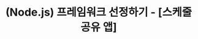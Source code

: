 ---
title: (Node.js) 프레임워크 선정하기 - [스케줄 공유 앱]
comments: true
description: 이번 프로젝트는 Node.js를 사용해서 개발해보려고 합니다. 개발에 들어가기에 앞서 프레임워크를 선정해보도록 하겠습니다!
categories:
 - MiniProject/Schedule
tags: Nodejs Maenjs Expressjs Angularjs MySQL
---